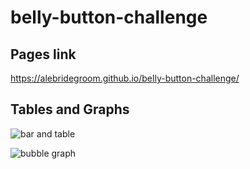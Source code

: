 # belly-button-challenge

## Pages link 

https://alebridegroom.github.io/belly-button-challenge/

## Tables and Graphs

![bar and table](https://github.com/alebridegroom/belly-button-challenge/assets/91504694/2225b037-5bd7-49f7-b76c-55ab89684862)

![bubble graph](https://github.com/alebridegroom/belly-button-challenge/assets/91504694/75d75a49-4857-46de-bcdc-5c70c078a62d)
